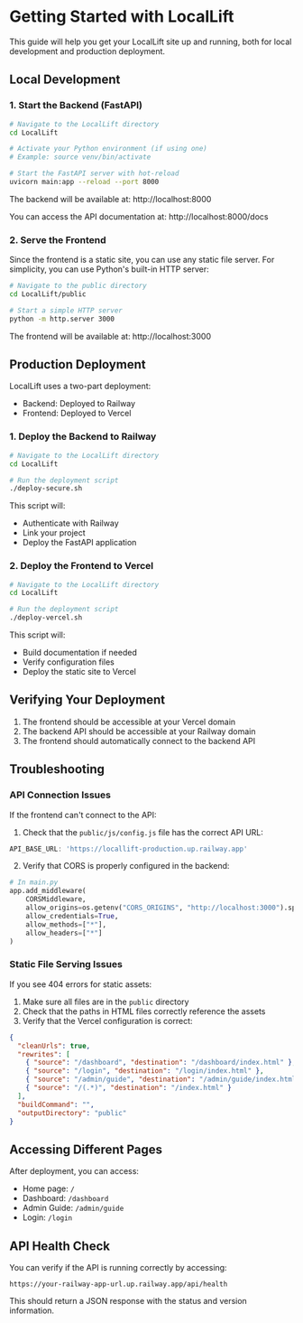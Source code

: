 # Getting Started with LocalLift

This guide will help you get your LocalLift site up and running, both for local development and production deployment.

## Local Development

### 1. Start the Backend (FastAPI)

```bash
# Navigate to the LocalLift directory
cd LocalLift

# Activate your Python environment (if using one)
# Example: source venv/bin/activate

# Start the FastAPI server with hot-reload
uvicorn main:app --reload --port 8000
```

The backend will be available at: http://localhost:8000

You can access the API documentation at: http://localhost:8000/docs

### 2. Serve the Frontend

Since the frontend is a static site, you can use any static file server. For simplicity, you can use Python's built-in HTTP server:

```bash
# Navigate to the public directory
cd LocalLift/public

# Start a simple HTTP server
python -m http.server 3000
```

The frontend will be available at: http://localhost:3000

## Production Deployment

LocalLift uses a two-part deployment:
- Backend: Deployed to Railway
- Frontend: Deployed to Vercel

### 1. Deploy the Backend to Railway

```bash
# Navigate to the LocalLift directory
cd LocalLift

# Run the deployment script
./deploy-secure.sh
```

This script will:
- Authenticate with Railway
- Link your project
- Deploy the FastAPI application

### 2. Deploy the Frontend to Vercel

```bash
# Navigate to the LocalLift directory
cd LocalLift

# Run the deployment script
./deploy-vercel.sh
```

This script will:
- Build documentation if needed
- Verify configuration files
- Deploy the static site to Vercel

## Verifying Your Deployment

1. The frontend should be accessible at your Vercel domain
2. The backend API should be accessible at your Railway domain
3. The frontend should automatically connect to the backend API

## Troubleshooting

### API Connection Issues

If the frontend can't connect to the API:

1. Check that the `public/js/config.js` file has the correct API URL:
```javascript
API_BASE_URL: 'https://locallift-production.up.railway.app'
```

2. Verify that CORS is properly configured in the backend:
```python
# In main.py
app.add_middleware(
    CORSMiddleware,
    allow_origins=os.getenv("CORS_ORIGINS", "http://localhost:3000").split(","),
    allow_credentials=True,
    allow_methods=["*"],
    allow_headers=["*"]
)
```

### Static File Serving Issues

If you see 404 errors for static assets:

1. Make sure all files are in the `public` directory
2. Check that the paths in HTML files correctly reference the assets
3. Verify that the Vercel configuration is correct:
```json
{
  "cleanUrls": true,
  "rewrites": [
    { "source": "/dashboard", "destination": "/dashboard/index.html" },
    { "source": "/login", "destination": "/login/index.html" },
    { "source": "/admin/guide", "destination": "/admin/guide/index.html" },
    { "source": "/(.*)", "destination": "/index.html" }
  ],
  "buildCommand": "",
  "outputDirectory": "public"
}
```

## Accessing Different Pages

After deployment, you can access:

- Home page: `/`
- Dashboard: `/dashboard`
- Admin Guide: `/admin/guide`
- Login: `/login`

## API Health Check

You can verify if the API is running correctly by accessing:

```
https://your-railway-app-url.up.railway.app/api/health
```

This should return a JSON response with the status and version information.

